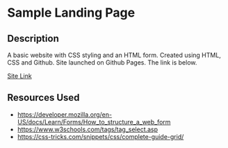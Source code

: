 # Sample Landing Page

## Description
A basic website with CSS styling and an HTML form. Created using HTML, CSS and Github. Site launched on Github Pages. The link is below.

[Site Link](https://seannoh.github.io/landing-page)

## Resources Used

- https://developer.mozilla.org/en-US/docs/Learn/Forms/How_to_structure_a_web_form
- https://www.w3schools.com/tags/tag_select.asp
- https://css-tricks.com/snippets/css/complete-guide-grid/